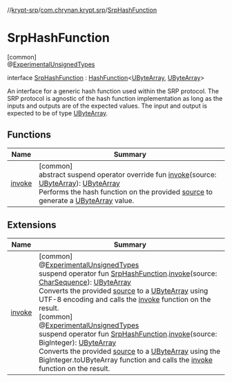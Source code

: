 //[krypt-srp](../../../index.md)/[com.chrynan.krypt.srp](../index.md)/[SrpHashFunction](index.md)

# SrpHashFunction

[common]\
@[ExperimentalUnsignedTypes](https://kotlinlang.org/api/latest/jvm/stdlib/kotlin/-experimental-unsigned-types/index.html)

interface [SrpHashFunction](index.md) : [HashFunction](../../../../krypt-core/krypt-core/com.chrynan.krypt.core/-hash-function/index.md)&lt;[UByteArray](https://kotlinlang.org/api/latest/jvm/stdlib/kotlin/-u-byte-array/index.html), [UByteArray](https://kotlinlang.org/api/latest/jvm/stdlib/kotlin/-u-byte-array/index.html)&gt; 

An interface for a generic hash function used within the SRP protocol. The SRP protocol is agnostic of the hash function implementation as long as the inputs and outputs are of the expected values. The input and output is expected to be of type [UByteArray](https://kotlinlang.org/api/latest/jvm/stdlib/kotlin/-u-byte-array/index.html).

## Functions

| Name | Summary |
|---|---|
| [invoke](invoke.md) | [common]<br>abstract suspend operator override fun [invoke](invoke.md)(source: [UByteArray](https://kotlinlang.org/api/latest/jvm/stdlib/kotlin/-u-byte-array/index.html)): [UByteArray](https://kotlinlang.org/api/latest/jvm/stdlib/kotlin/-u-byte-array/index.html)<br>Performs the hash function on the provided [source](invoke.md) to generate a [UByteArray](https://kotlinlang.org/api/latest/jvm/stdlib/kotlin/-u-byte-array/index.html) value. |

## Extensions

| Name | Summary |
|---|---|
| [invoke](../invoke.md) | [common]<br>@[ExperimentalUnsignedTypes](https://kotlinlang.org/api/latest/jvm/stdlib/kotlin/-experimental-unsigned-types/index.html)<br>suspend operator fun [SrpHashFunction](index.md).[invoke](../invoke.md)(source: [CharSequence](https://kotlinlang.org/api/latest/jvm/stdlib/kotlin/-char-sequence/index.html)): [UByteArray](https://kotlinlang.org/api/latest/jvm/stdlib/kotlin/-u-byte-array/index.html)<br>Converts the provided [source](../invoke.md) to a [UByteArray](https://kotlinlang.org/api/latest/jvm/stdlib/kotlin/-u-byte-array/index.html) using UTF-8 encoding and calls the [invoke](../invoke.md) function on the result.<br>[common]<br>@[ExperimentalUnsignedTypes](https://kotlinlang.org/api/latest/jvm/stdlib/kotlin/-experimental-unsigned-types/index.html)<br>suspend operator fun [SrpHashFunction](index.md).[invoke](../invoke.md)(source: BigInteger): [UByteArray](https://kotlinlang.org/api/latest/jvm/stdlib/kotlin/-u-byte-array/index.html)<br>Converts the provided [source](../invoke.md) to a [UByteArray](https://kotlinlang.org/api/latest/jvm/stdlib/kotlin/-u-byte-array/index.html) using the BigInteger.toUByteArray function and calls the [invoke](../invoke.md) function on the result. |
